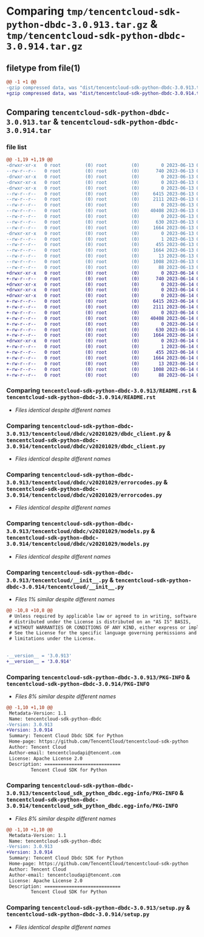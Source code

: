 # Comparing `tmp/tencentcloud-sdk-python-dbdc-3.0.913.tar.gz` & `tmp/tencentcloud-sdk-python-dbdc-3.0.914.tar.gz`

## filetype from file(1)

```diff
@@ -1 +1 @@
-gzip compressed data, was "dist/tencentcloud-sdk-python-dbdc-3.0.913.tar", last modified: Tue Jun 13 02:09:37 2023, max compression
+gzip compressed data, was "dist/tencentcloud-sdk-python-dbdc-3.0.914.tar", last modified: Wed Jun 14 00:24:35 2023, max compression
```

## Comparing `tencentcloud-sdk-python-dbdc-3.0.913.tar` & `tencentcloud-sdk-python-dbdc-3.0.914.tar`

### file list

```diff
@@ -1,19 +1,19 @@
-drwxr-xr-x   0 root         (0) root         (0)        0 2023-06-13 02:09:37.000000 tencentcloud-sdk-python-dbdc-3.0.913/
--rw-r--r--   0 root         (0) root         (0)      740 2023-06-13 02:09:37.000000 tencentcloud-sdk-python-dbdc-3.0.913/README.rst
-drwxr-xr-x   0 root         (0) root         (0)        0 2023-06-13 02:09:37.000000 tencentcloud-sdk-python-dbdc-3.0.913/tencentcloud/
-drwxr-xr-x   0 root         (0) root         (0)        0 2023-06-13 02:09:37.000000 tencentcloud-sdk-python-dbdc-3.0.913/tencentcloud/dbdc/
-drwxr-xr-x   0 root         (0) root         (0)        0 2023-06-13 02:09:37.000000 tencentcloud-sdk-python-dbdc-3.0.913/tencentcloud/dbdc/v20201029/
--rw-r--r--   0 root         (0) root         (0)     6415 2023-06-13 02:09:37.000000 tencentcloud-sdk-python-dbdc-3.0.913/tencentcloud/dbdc/v20201029/dbdc_client.py
--rw-r--r--   0 root         (0) root         (0)     2111 2023-06-13 02:09:37.000000 tencentcloud-sdk-python-dbdc-3.0.913/tencentcloud/dbdc/v20201029/errorcodes.py
--rw-r--r--   0 root         (0) root         (0)        0 2023-06-13 02:09:37.000000 tencentcloud-sdk-python-dbdc-3.0.913/tencentcloud/dbdc/v20201029/__init__.py
--rw-r--r--   0 root         (0) root         (0)    40408 2023-06-13 02:09:37.000000 tencentcloud-sdk-python-dbdc-3.0.913/tencentcloud/dbdc/v20201029/models.py
--rw-r--r--   0 root         (0) root         (0)        0 2023-06-13 02:09:37.000000 tencentcloud-sdk-python-dbdc-3.0.913/tencentcloud/dbdc/__init__.py
--rw-r--r--   0 root         (0) root         (0)      630 2023-06-13 02:09:37.000000 tencentcloud-sdk-python-dbdc-3.0.913/tencentcloud/__init__.py
--rw-r--r--   0 root         (0) root         (0)     1664 2023-06-13 02:09:37.000000 tencentcloud-sdk-python-dbdc-3.0.913/PKG-INFO
-drwxr-xr-x   0 root         (0) root         (0)        0 2023-06-13 02:09:37.000000 tencentcloud-sdk-python-dbdc-3.0.913/tencentcloud_sdk_python_dbdc.egg-info/
--rw-r--r--   0 root         (0) root         (0)        1 2023-06-13 02:09:37.000000 tencentcloud-sdk-python-dbdc-3.0.913/tencentcloud_sdk_python_dbdc.egg-info/dependency_links.txt
--rw-r--r--   0 root         (0) root         (0)      455 2023-06-13 02:09:37.000000 tencentcloud-sdk-python-dbdc-3.0.913/tencentcloud_sdk_python_dbdc.egg-info/SOURCES.txt
--rw-r--r--   0 root         (0) root         (0)     1664 2023-06-13 02:09:37.000000 tencentcloud-sdk-python-dbdc-3.0.913/tencentcloud_sdk_python_dbdc.egg-info/PKG-INFO
--rw-r--r--   0 root         (0) root         (0)       13 2023-06-13 02:09:37.000000 tencentcloud-sdk-python-dbdc-3.0.913/tencentcloud_sdk_python_dbdc.egg-info/top_level.txt
--rw-r--r--   0 root         (0) root         (0)     1008 2023-06-13 02:09:37.000000 tencentcloud-sdk-python-dbdc-3.0.913/setup.py
--rw-r--r--   0 root         (0) root         (0)       88 2023-06-13 02:09:37.000000 tencentcloud-sdk-python-dbdc-3.0.913/setup.cfg
+drwxr-xr-x   0 root         (0) root         (0)        0 2023-06-14 00:24:35.000000 tencentcloud-sdk-python-dbdc-3.0.914/
+-rw-r--r--   0 root         (0) root         (0)      740 2023-06-14 00:24:35.000000 tencentcloud-sdk-python-dbdc-3.0.914/README.rst
+drwxr-xr-x   0 root         (0) root         (0)        0 2023-06-14 00:24:35.000000 tencentcloud-sdk-python-dbdc-3.0.914/tencentcloud/
+drwxr-xr-x   0 root         (0) root         (0)        0 2023-06-14 00:24:35.000000 tencentcloud-sdk-python-dbdc-3.0.914/tencentcloud/dbdc/
+drwxr-xr-x   0 root         (0) root         (0)        0 2023-06-14 00:24:35.000000 tencentcloud-sdk-python-dbdc-3.0.914/tencentcloud/dbdc/v20201029/
+-rw-r--r--   0 root         (0) root         (0)     6415 2023-06-14 00:24:35.000000 tencentcloud-sdk-python-dbdc-3.0.914/tencentcloud/dbdc/v20201029/dbdc_client.py
+-rw-r--r--   0 root         (0) root         (0)     2111 2023-06-14 00:24:35.000000 tencentcloud-sdk-python-dbdc-3.0.914/tencentcloud/dbdc/v20201029/errorcodes.py
+-rw-r--r--   0 root         (0) root         (0)        0 2023-06-14 00:24:35.000000 tencentcloud-sdk-python-dbdc-3.0.914/tencentcloud/dbdc/v20201029/__init__.py
+-rw-r--r--   0 root         (0) root         (0)    40408 2023-06-14 00:24:35.000000 tencentcloud-sdk-python-dbdc-3.0.914/tencentcloud/dbdc/v20201029/models.py
+-rw-r--r--   0 root         (0) root         (0)        0 2023-06-14 00:24:35.000000 tencentcloud-sdk-python-dbdc-3.0.914/tencentcloud/dbdc/__init__.py
+-rw-r--r--   0 root         (0) root         (0)      630 2023-06-14 00:24:35.000000 tencentcloud-sdk-python-dbdc-3.0.914/tencentcloud/__init__.py
+-rw-r--r--   0 root         (0) root         (0)     1664 2023-06-14 00:24:35.000000 tencentcloud-sdk-python-dbdc-3.0.914/PKG-INFO
+drwxr-xr-x   0 root         (0) root         (0)        0 2023-06-14 00:24:35.000000 tencentcloud-sdk-python-dbdc-3.0.914/tencentcloud_sdk_python_dbdc.egg-info/
+-rw-r--r--   0 root         (0) root         (0)        1 2023-06-14 00:24:35.000000 tencentcloud-sdk-python-dbdc-3.0.914/tencentcloud_sdk_python_dbdc.egg-info/dependency_links.txt
+-rw-r--r--   0 root         (0) root         (0)      455 2023-06-14 00:24:35.000000 tencentcloud-sdk-python-dbdc-3.0.914/tencentcloud_sdk_python_dbdc.egg-info/SOURCES.txt
+-rw-r--r--   0 root         (0) root         (0)     1664 2023-06-14 00:24:35.000000 tencentcloud-sdk-python-dbdc-3.0.914/tencentcloud_sdk_python_dbdc.egg-info/PKG-INFO
+-rw-r--r--   0 root         (0) root         (0)       13 2023-06-14 00:24:35.000000 tencentcloud-sdk-python-dbdc-3.0.914/tencentcloud_sdk_python_dbdc.egg-info/top_level.txt
+-rw-r--r--   0 root         (0) root         (0)     1008 2023-06-14 00:24:35.000000 tencentcloud-sdk-python-dbdc-3.0.914/setup.py
+-rw-r--r--   0 root         (0) root         (0)       88 2023-06-14 00:24:35.000000 tencentcloud-sdk-python-dbdc-3.0.914/setup.cfg
```

### Comparing `tencentcloud-sdk-python-dbdc-3.0.913/README.rst` & `tencentcloud-sdk-python-dbdc-3.0.914/README.rst`

 * *Files identical despite different names*

### Comparing `tencentcloud-sdk-python-dbdc-3.0.913/tencentcloud/dbdc/v20201029/dbdc_client.py` & `tencentcloud-sdk-python-dbdc-3.0.914/tencentcloud/dbdc/v20201029/dbdc_client.py`

 * *Files identical despite different names*

### Comparing `tencentcloud-sdk-python-dbdc-3.0.913/tencentcloud/dbdc/v20201029/errorcodes.py` & `tencentcloud-sdk-python-dbdc-3.0.914/tencentcloud/dbdc/v20201029/errorcodes.py`

 * *Files identical despite different names*

### Comparing `tencentcloud-sdk-python-dbdc-3.0.913/tencentcloud/dbdc/v20201029/models.py` & `tencentcloud-sdk-python-dbdc-3.0.914/tencentcloud/dbdc/v20201029/models.py`

 * *Files identical despite different names*

### Comparing `tencentcloud-sdk-python-dbdc-3.0.913/tencentcloud/__init__.py` & `tencentcloud-sdk-python-dbdc-3.0.914/tencentcloud/__init__.py`

 * *Files 1% similar despite different names*

```diff
@@ -10,8 +10,8 @@
 # Unless required by applicable law or agreed to in writing, software
 # distributed under the License is distributed on an "AS IS" BASIS,
 # WITHOUT WARRANTIES OR CONDITIONS OF ANY KIND, either express or implied.
 # See the License for the specific language governing permissions and
 # limitations under the License.
 
 
-__version__ = '3.0.913'
+__version__ = '3.0.914'
```

### Comparing `tencentcloud-sdk-python-dbdc-3.0.913/PKG-INFO` & `tencentcloud-sdk-python-dbdc-3.0.914/PKG-INFO`

 * *Files 8% similar despite different names*

```diff
@@ -1,10 +1,10 @@
 Metadata-Version: 1.1
 Name: tencentcloud-sdk-python-dbdc
-Version: 3.0.913
+Version: 3.0.914
 Summary: Tencent Cloud Dbdc SDK for Python
 Home-page: https://github.com/TencentCloud/tencentcloud-sdk-python
 Author: Tencent Cloud
 Author-email: tencentcloudapi@tencent.com
 License: Apache License 2.0
 Description: ============================
         Tencent Cloud SDK for Python
```

### Comparing `tencentcloud-sdk-python-dbdc-3.0.913/tencentcloud_sdk_python_dbdc.egg-info/PKG-INFO` & `tencentcloud-sdk-python-dbdc-3.0.914/tencentcloud_sdk_python_dbdc.egg-info/PKG-INFO`

 * *Files 8% similar despite different names*

```diff
@@ -1,10 +1,10 @@
 Metadata-Version: 1.1
 Name: tencentcloud-sdk-python-dbdc
-Version: 3.0.913
+Version: 3.0.914
 Summary: Tencent Cloud Dbdc SDK for Python
 Home-page: https://github.com/TencentCloud/tencentcloud-sdk-python
 Author: Tencent Cloud
 Author-email: tencentcloudapi@tencent.com
 License: Apache License 2.0
 Description: ============================
         Tencent Cloud SDK for Python
```

### Comparing `tencentcloud-sdk-python-dbdc-3.0.913/setup.py` & `tencentcloud-sdk-python-dbdc-3.0.914/setup.py`

 * *Files identical despite different names*

